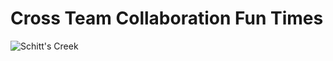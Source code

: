 # Cross Team Collaboration Fun Times

<img href="https://media.giphy.com/media/WvHYe1cYwxpraclL4B/source.gif" alt="Schitt's Creek"></img>

